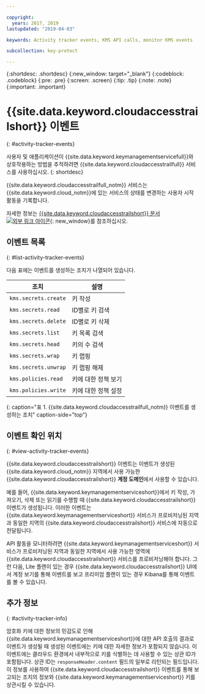 ```yaml
---

copyright:
  years: 2017, 2019
lastupdated: "2019-04-03"

keywords: Activity tracker events, KMS API calls, monitor KMS events

subcollection: key-protect

---
```


{:shortdesc: .shortdesc}
{:new_window: target="_blank"}
{:codeblock: .codeblock}
{:pre: .pre}
{:screen: .screen}
{:tip: .tip}
{:note: .note}
{:important: .important}

# {{site.data.keyword.cloudaccesstrailshort}} 이벤트
{: #activity-tracker-events}

사용자 및 애플리케이션이 {{site.data.keyword.keymanagementservicefull}}와 상호작용하는 방법을 추적하려면 {{site.data.keyword.cloudaccesstrailfull}} 서비스를 사용하십시오. 
{: shortdesc}

{{site.data.keyword.cloudaccesstrailfull_notm}} 서비스는 {{site.data.keyword.cloud_notm}}에 있는 서비스의 상태를 변경하는 사용자 시작 활동을 기록합니다. 

자세한 정보는 [{{site.data.keyword.cloudaccesstrailshort}} 문서 ![외부 링크 아이콘](../../icons/launch-glyph.svg "외부 링크 아이콘")](/docs/services/cloud-activity-tracker?topic=cloud-activity-tracker-getting-started#getting-started){: new_window}를 참조하십시오.

## 이벤트 목록
{: #list-activity-tracker-events}

다음 표에는 이벤트를 생성하는 조치가 나열되어 있습니다.

|조치               |설명                 |
| -------------------- | --------------------------- |
| `kms.secrets.create` |키 작성                |
| `kms.secrets.read`   |ID별로 키 검색        |
| `kms.secrets.delete` |ID별로 키 삭제          |
| `kms.secrets.list`   |키 목록 검색     |
| `kms.secrets.head`   |키의 수 검색 |
| `kms.secrets.wrap`   |키 랩핑                  |
| `kms.secrets.unwrap` |키 랩핑 해제                |
| `kms.policies.read`  |    키에 대한 정책 보기     |
| `kms.policies.write` |    키에 대한 정책 설정      |
{: caption="표 1. {{site.data.keyword.cloudaccesstrailfull_notm}} 이벤트를 생성하는 조치" caption-side="top"}

## 이벤트 확인 위치
{: #view-activity-tracker-events}

<!-- Option 2: Add the following sentence if your service sends events to the account domain. -->

{{site.data.keyword.cloudaccesstrailshort}} 이벤트는 이벤트가 생성된 {{site.data.keyword.cloud_notm}} 지역에서 사용 가능한 {{site.data.keyword.cloudaccesstrailshort}} **계정 도메인**에서 사용할 수 있습니다.

예를 들어, {{site.data.keyword.keymanagementserviceshort}}에서 키 작성, 가져오기, 삭제 또는 읽기를 수행할 때 {{site.data.keyword.cloudaccesstrailshort}} 이벤트가 생성됩니다. 이러한 이벤트는 {{site.data.keyword.keymanagementserviceshort}} 서비스가 프로비저닝된 지역과 동일한 지역의 {{site.data.keyword.cloudaccesstrailshort}} 서비스에 자동으로 전달됩니다.

API 활동을 모니터하려면 {{site.data.keyword.keymanagementserviceshort}} 서비스가 프로비저닝된 지역과 동일한 지역에서 사용 가능한 영역에 {{site.data.keyword.cloudaccesstrailshort}} 서비스를 프로비저닝해야 합니다. 그런 다음, Lite 플랜이 있는 경우 {{site.data.keyword.cloudaccesstrailshort}} UI에서 계정 보기를 통해 이벤트를 보고 프리미엄 플랜이 있는 경우 Kibana를 통해 이벤트를 볼 수 있습니다.

## 추가 정보
{: #activity-tracker-info}

암호화 키에 대한 정보의 민감도로 인해 {{site.data.keyword.keymanagementserviceshort}}에 대한 API 호출의 결과로 이벤트가 생성될 때 생성된 이벤트에는 키에 대한 자세한 정보가 포함되지 않습니다. 이 이벤트에는 클라우드 환경에서 내부적으로 키를 식별하는 데 사용할 수 있는 상관 ID가 포함됩니다. 상관 ID는 `responseHeader.content` 필드의 일부로 리턴되는 필드입니다. 이 정보를 사용하여 {{site.data.keyword.cloudaccesstrailshort}} 이벤트를 통해 보고되는 조치의 정보와 {{site.data.keyword.keymanagementserviceshort}} 키를 상관시킬 수 있습니다.
